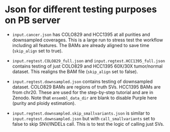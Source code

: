# Json for different testing purposes on PB server

- `input.cancer.json` has COLO829 and HCC1395 at all purities and downsampled coverages. This is a large run to stress test the workflow including
  all features. The BAMs are already aligned to save time (`skip_align` set to true).

- `input.regtest.COLO829_full.json` and `input.regtest.HCC1395_full.json` contains testing of just COLO829 and HCC1395 60X/30X tumor/normal dataset.
  This realigns the BAM file (`skip_align` set to false).

- `input.regtest.downsampled.json` contains testing of downsampled dataset. COLO829 BAMs are regions of truth SVs. HCC1395 BAMs are from chr20. These
  are used for the step-by-step tutorial and are in Zenodo. Note that `ensembl_data_dir` are blank to disable Purple here (purity and ploidy
  estimation).

- `input.regtest.downsampled.skip_smallvariants.json` is similar to `input.regtest.downsampled.json` but with `call_smallvariants` set to false
  to skip SNV/INDELs call. This is to test the logic of calling just SVs.